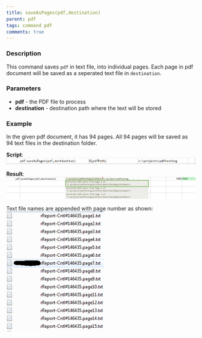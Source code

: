 ```yaml
---
title: saveAsPages(pdf,destination)
parent: pdf
tags: command pdf
comments: true
---
```



### Description
This command saves `pdf` in text file, into individual pages.  Each page in pdf document will be saved as 
a seperated text file in `destination`.


### Parameters
- **pdf** \- the PDF file to process
- **destination** \- destination path where the text will be stored


### Example
In the given pdf document, it has 94 pages. All 94 pages will be saved as 94 text files in the destination folder.

**Script**:<br/>
![script](image/saveAsPages_01.png)

**Result**:<br/>
![output](image/saveAsPages_02.png)

Text file names are appended with page number as shown:<br/>
![](image/saveAsPages_03.png)
